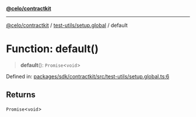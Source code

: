 [**@celo/contractkit**](../../../README.md)

***

[@celo/contractkit](../../../modules.md) / [test-utils/setup.global](../README.md) / default

# Function: default()

> **default**(): `Promise`\<`void`\>

Defined in: [packages/sdk/contractkit/src/test-utils/setup.global.ts:6](https://github.com/celo-org/developer-tooling/blob/master/packages/sdk/contractkit/src/test-utils/setup.global.ts#L6)

## Returns

`Promise`\<`void`\>
